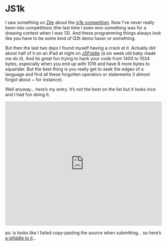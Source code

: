 <!--
  id: 892
  description: The last two days I found myself having a crack at the JS1k competition. Actually did about half of it on an iPad at night.
  date: 2012-02-14T23:26:43
  modified: 2012-07-25T05:34:51
  slug: js1k
  type: post
  excerpt: <p>I saw something on Zite about the js1k competition. Now I&#8217;ve never really been into competitions (the last time I even won something was for a drawing contest when I was 13). And these programming things always look like you have to be some kind of l33t demo haxor or something.</p>
  categories: code, Javascript
  tags: competition, hack, Js1k
  metaKeyword: JS1k
  metaDescription: The last two days I found myself having a crack at the JS1k competition. Actually did about half of it on an iPad at night.
  inCv: 
  inPortfolio: 
  dateFrom: 
  dateTo: 
-->

# JS1k

<p>I saw something on <a href="http://zite.com/">Zite</a> about the <a href="http://js1k.com/2012-love/">js1k competition</a>. Now I&#8217;ve never really been into competitions (the last time I even won something was for a drawing contest when I was 13). And these programming things always look like you have to be some kind of l33t demo haxor or something.</p>
<p><!--more--></p>
<p>But then the last two days I found myself having a crack at it. Actually did about half of it on an iPad at night on <a href="http://jsfiddle.net/">JSFiddle</a> (a six week old baby made me do it). And its great fun trying to hack your code from 1400 to 1024 bytes, especially when you end up with 1016 and have 8 more bytes to squander. But the best thing is you really get to seek the edges of a language and find all these forgotten operators or statements (I almost forgot about ~ for instance).</p>
<p>Well anyway&#8230; here&#8217;s my entry. It&#8217;s not the best on the list but it looks nice and I had fun doing it.</p>
<p><iframe style="width: 100%; height:400px" src="http://js1k.com/2012-love/demo/1113" allowfullscreen="allowfullscreen" frameborder="0"></iframe></p>
<p>ps: is looks like I failed copy-pasting the source when submitting&#8230; so here&#8217;s <a href="http://jsfiddle.net/Sjeiti/xepaG/">a jsfiddle to it</a>&#8230;</p>